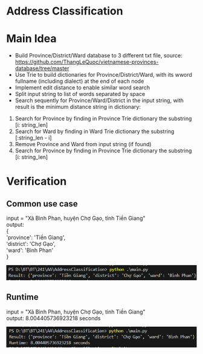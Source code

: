 # Address Classification
# Main Idea
- Build Province/District/Ward database to 3 different txt file, source: https://github.com/ThangLeQuoc/vietnamese-provinces-database/tree/master
- Use Trie to build dictionaries for Province/District/Ward, with its wword fullname (including dialect) at the end of each node
- Implement edit distance to enable similar word search
- Split input string to list of words separated by space 
- Search sequently for Province/Ward/District in  the input string, with result is the minimum distance string in dictionary:
1. Search for Province by finding in Province Trie dictionary the substring [i: string_len]
2. Search for Ward by finding in Ward Trie dictionary the substring [:string_len - i]
3. Remove Province and Ward from input string (if found)
4. Search for Province by finding in Province Trie dictionary the substring [i: string_len]

# Verification
## Common use case
input = "Xã Bình Phan, huyện Chợ Gạo, tỉnh Tiền Giang"  
output:  
{   
  'province': 'Tiền Giang',   
  'district': 'Chợ Gạo',   
  'ward': 'Bình Phan'  
}    

![Address Classification](images/test_1.png)

## Runtime

input = "Xã Bình Phan, huyện Chợ Gạo, tỉnh Tiền Giang"  
output:  8.004405736923218 seconds 

![Address Classification](images/test_2.png)